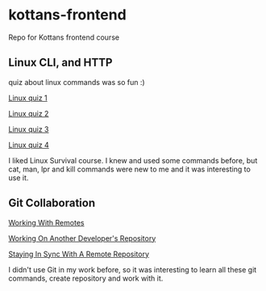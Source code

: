 # kottans-frontend
Repo for Kottans frontend course

## Linux CLI, and HTTP

quiz about linux commands was so fun :)

[Linux quiz 1](https://github.com/AlexandraGres/kottans-frontend/blob/main/task_linux_cli/quiz1.png)

[Linux quiz 2](https://github.com/AlexandraGres/kottans-frontend/blob/main/task_linux_cli/quiz2.png)

[Linux quiz 3](https://github.com/AlexandraGres/kottans-frontend/blob/main/task_linux_cli/quiz3.png)

[Linux quiz 4](https://github.com/AlexandraGres/kottans-frontend/blob/main/task_linux_cli/quiz4.png)

I liked Linux Survival course. I knew and used some commands before, but cat, man, lpr and kill commands were new to me and it was interesting to use it.

## Git Collaboration

[Working With Remotes](https://github.com/AlexandraGres/kottans-frontend/blob/main/task_git_collaboration/1.png)

[Working On Another Developer's Repository](https://github.com/AlexandraGres/kottans-frontend/blob/main/task_git_collaboration/2.png)

[Staying In Sync With A Remote Repository](https://github.com/AlexandraGres/kottans-frontend/blob/main/task_git_collaboration/3.png)

I didn't use Git in my work before, so it was interesting to learn all these git commands, create repository and work with it.